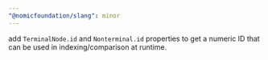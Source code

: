 ```yaml
---
"@nomicfoundation/slang": minor
---
```


add `TerminalNode.id` and `Nonterminal.id` properties to get a numeric ID that can be used in indexing/comparison at runtime.
